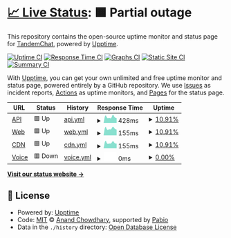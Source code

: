 # [📈 Live Status](https://status.tandemchat.ru): <!--live status--> **🟧 Partial outage**

This repository contains the open-source uptime monitor and status page for [TandemChat](https://status.tandemchat.ru), powered by [Upptime](https://github.com/upptime/upptime).

[![Uptime CI](https://github.com/TandemChat/status/workflows/Uptime%20CI/badge.svg)](https://github.com/TandemChat/status/actions?query=workflow%3A%22Uptime+CI%22)
[![Response Time CI](https://github.com/TandemChat/status/workflows/Response%20Time%20CI/badge.svg)](https://github.com/TandemChat/status/actions?query=workflow%3A%22Response+Time+CI%22)
[![Graphs CI](https://github.com/TandemChat/status/workflows/Graphs%20CI/badge.svg)](https://github.com/TandemChat/status/actions?query=workflow%3A%22Graphs+CI%22)
[![Static Site CI](https://github.com/TandemChat/status/workflows/Static%20Site%20CI/badge.svg)](https://github.com/TandemChat/status/actions?query=workflow%3A%22Static+Site+CI%22)
[![Summary CI](https://github.com/TandemChat/status/workflows/Summary%20CI/badge.svg)](https://github.com/TandemChat/status/actions?query=workflow%3A%22Summary+CI%22)

With [Upptime](https://upptime.js.org), you can get your own unlimited and free uptime monitor and status page, powered entirely by a GitHub repository. We use [Issues](https://github.com/TandemChat/status/issues) as incident reports, [Actions](https://github.com/TandemChat/status/actions) as uptime monitors, and [Pages](https://status.tandemchat.ru) for the status page.

<!--start: status pages-->
<!-- This summary is generated by Upptime (https://github.com/upptime/upptime) -->
<!-- Do not edit this manually, your changes will be overwritten -->
<!-- prettier-ignore -->
| URL | Status | History | Response Time | Uptime |
| --- | ------ | ------- | ------------- | ------ |
| <img alt="" src="https://icons.duckduckgo.com/ip3/app.tandemchat.ru.ico" height="13"> [API](https://app.tandemchat.ru/api) | 🟩 Up | [api.yml](https://github.com/TandemChat/status/commits/HEAD/history/api.yml) | <details><summary><img alt="Response time graph" src="./graphs/api/response-time-week.png" height="20"> 428ms</summary><br><a href="https://status.tandemchat.ru/history/api"><img alt="Response time 3372" src="https://img.shields.io/endpoint?url=https%3A%2F%2Fraw.githubusercontent.com%2FTandemChat%2Fstatus%2FHEAD%2Fapi%2Fapi%2Fresponse-time.json"></a><br><a href="https://status.tandemchat.ru/history/api"><img alt="24-hour response time 591" src="https://img.shields.io/endpoint?url=https%3A%2F%2Fraw.githubusercontent.com%2FTandemChat%2Fstatus%2FHEAD%2Fapi%2Fapi%2Fresponse-time-day.json"></a><br><a href="https://status.tandemchat.ru/history/api"><img alt="7-day response time 428" src="https://img.shields.io/endpoint?url=https%3A%2F%2Fraw.githubusercontent.com%2FTandemChat%2Fstatus%2FHEAD%2Fapi%2Fapi%2Fresponse-time-week.json"></a><br><a href="https://status.tandemchat.ru/history/api"><img alt="30-day response time 4793" src="https://img.shields.io/endpoint?url=https%3A%2F%2Fraw.githubusercontent.com%2FTandemChat%2Fstatus%2FHEAD%2Fapi%2Fapi%2Fresponse-time-month.json"></a><br><a href="https://status.tandemchat.ru/history/api"><img alt="1-year response time 3372" src="https://img.shields.io/endpoint?url=https%3A%2F%2Fraw.githubusercontent.com%2FTandemChat%2Fstatus%2FHEAD%2Fapi%2Fapi%2Fresponse-time-year.json"></a></details> | <details><summary><a href="https://status.tandemchat.ru/history/api">10.91%</a></summary><a href="https://status.tandemchat.ru/history/api"><img alt="All-time uptime 35.16%" src="https://img.shields.io/endpoint?url=https%3A%2F%2Fraw.githubusercontent.com%2FTandemChat%2Fstatus%2FHEAD%2Fapi%2Fapi%2Fuptime.json"></a><br><a href="https://status.tandemchat.ru/history/api"><img alt="24-hour uptime 76.38%" src="https://img.shields.io/endpoint?url=https%3A%2F%2Fraw.githubusercontent.com%2FTandemChat%2Fstatus%2FHEAD%2Fapi%2Fapi%2Fuptime-day.json"></a><br><a href="https://status.tandemchat.ru/history/api"><img alt="7-day uptime 10.91%" src="https://img.shields.io/endpoint?url=https%3A%2F%2Fraw.githubusercontent.com%2FTandemChat%2Fstatus%2FHEAD%2Fapi%2Fapi%2Fuptime-week.json"></a><br><a href="https://status.tandemchat.ru/history/api"><img alt="30-day uptime 3.89%" src="https://img.shields.io/endpoint?url=https%3A%2F%2Fraw.githubusercontent.com%2FTandemChat%2Fstatus%2FHEAD%2Fapi%2Fapi%2Fuptime-month.json"></a><br><a href="https://status.tandemchat.ru/history/api"><img alt="1-year uptime 35.16%" src="https://img.shields.io/endpoint?url=https%3A%2F%2Fraw.githubusercontent.com%2FTandemChat%2Fstatus%2FHEAD%2Fapi%2Fapi%2Fuptime-year.json"></a></details>
| <img alt="" src="https://icons.duckduckgo.com/ip3/app.tandemchat.ru.ico" height="13"> [Web](https://app.tandemchat.ru) | 🟩 Up | [web.yml](https://github.com/TandemChat/status/commits/HEAD/history/web.yml) | <details><summary><img alt="Response time graph" src="./graphs/web/response-time-week.png" height="20"> 155ms</summary><br><a href="https://status.tandemchat.ru/history/web"><img alt="Response time 2699" src="https://img.shields.io/endpoint?url=https%3A%2F%2Fraw.githubusercontent.com%2FTandemChat%2Fstatus%2FHEAD%2Fapi%2Fweb%2Fresponse-time.json"></a><br><a href="https://status.tandemchat.ru/history/web"><img alt="24-hour response time 177" src="https://img.shields.io/endpoint?url=https%3A%2F%2Fraw.githubusercontent.com%2FTandemChat%2Fstatus%2FHEAD%2Fapi%2Fweb%2Fresponse-time-day.json"></a><br><a href="https://status.tandemchat.ru/history/web"><img alt="7-day response time 155" src="https://img.shields.io/endpoint?url=https%3A%2F%2Fraw.githubusercontent.com%2FTandemChat%2Fstatus%2FHEAD%2Fapi%2Fweb%2Fresponse-time-week.json"></a><br><a href="https://status.tandemchat.ru/history/web"><img alt="30-day response time 4475" src="https://img.shields.io/endpoint?url=https%3A%2F%2Fraw.githubusercontent.com%2FTandemChat%2Fstatus%2FHEAD%2Fapi%2Fweb%2Fresponse-time-month.json"></a><br><a href="https://status.tandemchat.ru/history/web"><img alt="1-year response time 2699" src="https://img.shields.io/endpoint?url=https%3A%2F%2Fraw.githubusercontent.com%2FTandemChat%2Fstatus%2FHEAD%2Fapi%2Fweb%2Fresponse-time-year.json"></a></details> | <details><summary><a href="https://status.tandemchat.ru/history/web">10.91%</a></summary><a href="https://status.tandemchat.ru/history/web"><img alt="All-time uptime 35.16%" src="https://img.shields.io/endpoint?url=https%3A%2F%2Fraw.githubusercontent.com%2FTandemChat%2Fstatus%2FHEAD%2Fapi%2Fweb%2Fuptime.json"></a><br><a href="https://status.tandemchat.ru/history/web"><img alt="24-hour uptime 76.38%" src="https://img.shields.io/endpoint?url=https%3A%2F%2Fraw.githubusercontent.com%2FTandemChat%2Fstatus%2FHEAD%2Fapi%2Fweb%2Fuptime-day.json"></a><br><a href="https://status.tandemchat.ru/history/web"><img alt="7-day uptime 10.91%" src="https://img.shields.io/endpoint?url=https%3A%2F%2Fraw.githubusercontent.com%2FTandemChat%2Fstatus%2FHEAD%2Fapi%2Fweb%2Fuptime-week.json"></a><br><a href="https://status.tandemchat.ru/history/web"><img alt="30-day uptime 3.89%" src="https://img.shields.io/endpoint?url=https%3A%2F%2Fraw.githubusercontent.com%2FTandemChat%2Fstatus%2FHEAD%2Fapi%2Fweb%2Fuptime-month.json"></a><br><a href="https://status.tandemchat.ru/history/web"><img alt="1-year uptime 35.16%" src="https://img.shields.io/endpoint?url=https%3A%2F%2Fraw.githubusercontent.com%2FTandemChat%2Fstatus%2FHEAD%2Fapi%2Fweb%2Fuptime-year.json"></a></details>
| <img alt="" src="https://icons.duckduckgo.com/ip3/app.tandemchat.ru.ico" height="13"> [CDN](https://app.tandemchat.ru/autumn) | 🟩 Up | [cdn.yml](https://github.com/TandemChat/status/commits/HEAD/history/cdn.yml) | <details><summary><img alt="Response time graph" src="./graphs/cdn/response-time-week.png" height="20"> 155ms</summary><br><a href="https://status.tandemchat.ru/history/cdn"><img alt="Response time 2645" src="https://img.shields.io/endpoint?url=https%3A%2F%2Fraw.githubusercontent.com%2FTandemChat%2Fstatus%2FHEAD%2Fapi%2Fcdn%2Fresponse-time.json"></a><br><a href="https://status.tandemchat.ru/history/cdn"><img alt="24-hour response time 176" src="https://img.shields.io/endpoint?url=https%3A%2F%2Fraw.githubusercontent.com%2FTandemChat%2Fstatus%2FHEAD%2Fapi%2Fcdn%2Fresponse-time-day.json"></a><br><a href="https://status.tandemchat.ru/history/cdn"><img alt="7-day response time 155" src="https://img.shields.io/endpoint?url=https%3A%2F%2Fraw.githubusercontent.com%2FTandemChat%2Fstatus%2FHEAD%2Fapi%2Fcdn%2Fresponse-time-week.json"></a><br><a href="https://status.tandemchat.ru/history/cdn"><img alt="30-day response time 4476" src="https://img.shields.io/endpoint?url=https%3A%2F%2Fraw.githubusercontent.com%2FTandemChat%2Fstatus%2FHEAD%2Fapi%2Fcdn%2Fresponse-time-month.json"></a><br><a href="https://status.tandemchat.ru/history/cdn"><img alt="1-year response time 2645" src="https://img.shields.io/endpoint?url=https%3A%2F%2Fraw.githubusercontent.com%2FTandemChat%2Fstatus%2FHEAD%2Fapi%2Fcdn%2Fresponse-time-year.json"></a></details> | <details><summary><a href="https://status.tandemchat.ru/history/cdn">10.91%</a></summary><a href="https://status.tandemchat.ru/history/cdn"><img alt="All-time uptime 35.19%" src="https://img.shields.io/endpoint?url=https%3A%2F%2Fraw.githubusercontent.com%2FTandemChat%2Fstatus%2FHEAD%2Fapi%2Fcdn%2Fuptime.json"></a><br><a href="https://status.tandemchat.ru/history/cdn"><img alt="24-hour uptime 76.38%" src="https://img.shields.io/endpoint?url=https%3A%2F%2Fraw.githubusercontent.com%2FTandemChat%2Fstatus%2FHEAD%2Fapi%2Fcdn%2Fuptime-day.json"></a><br><a href="https://status.tandemchat.ru/history/cdn"><img alt="7-day uptime 10.91%" src="https://img.shields.io/endpoint?url=https%3A%2F%2Fraw.githubusercontent.com%2FTandemChat%2Fstatus%2FHEAD%2Fapi%2Fcdn%2Fuptime-week.json"></a><br><a href="https://status.tandemchat.ru/history/cdn"><img alt="30-day uptime 3.89%" src="https://img.shields.io/endpoint?url=https%3A%2F%2Fraw.githubusercontent.com%2FTandemChat%2Fstatus%2FHEAD%2Fapi%2Fcdn%2Fuptime-month.json"></a><br><a href="https://status.tandemchat.ru/history/cdn"><img alt="1-year uptime 35.19%" src="https://img.shields.io/endpoint?url=https%3A%2F%2Fraw.githubusercontent.com%2FTandemChat%2Fstatus%2FHEAD%2Fapi%2Fcdn%2Fuptime-year.json"></a></details>
| <img alt="" src="https://icons.duckduckgo.com/ip3/vortex.rus-land.fun.ico" height="13"> [Voice](https://vortex.rus-land.fun) | 🟥 Down | [voice.yml](https://github.com/TandemChat/status/commits/HEAD/history/voice.yml) | <details><summary><img alt="Response time graph" src="./graphs/voice/response-time-week.png" height="20"> 0ms</summary><br><a href="https://status.tandemchat.ru/history/voice"><img alt="Response time 574" src="https://img.shields.io/endpoint?url=https%3A%2F%2Fraw.githubusercontent.com%2FTandemChat%2Fstatus%2FHEAD%2Fapi%2Fvoice%2Fresponse-time.json"></a><br><a href="https://status.tandemchat.ru/history/voice"><img alt="24-hour response time 0" src="https://img.shields.io/endpoint?url=https%3A%2F%2Fraw.githubusercontent.com%2FTandemChat%2Fstatus%2FHEAD%2Fapi%2Fvoice%2Fresponse-time-day.json"></a><br><a href="https://status.tandemchat.ru/history/voice"><img alt="7-day response time 0" src="https://img.shields.io/endpoint?url=https%3A%2F%2Fraw.githubusercontent.com%2FTandemChat%2Fstatus%2FHEAD%2Fapi%2Fvoice%2Fresponse-time-week.json"></a><br><a href="https://status.tandemchat.ru/history/voice"><img alt="30-day response time 0" src="https://img.shields.io/endpoint?url=https%3A%2F%2Fraw.githubusercontent.com%2FTandemChat%2Fstatus%2FHEAD%2Fapi%2Fvoice%2Fresponse-time-month.json"></a><br><a href="https://status.tandemchat.ru/history/voice"><img alt="1-year response time 574" src="https://img.shields.io/endpoint?url=https%3A%2F%2Fraw.githubusercontent.com%2FTandemChat%2Fstatus%2FHEAD%2Fapi%2Fvoice%2Fresponse-time-year.json"></a></details> | <details><summary><a href="https://status.tandemchat.ru/history/voice">0.00%</a></summary><a href="https://status.tandemchat.ru/history/voice"><img alt="All-time uptime 7.13%" src="https://img.shields.io/endpoint?url=https%3A%2F%2Fraw.githubusercontent.com%2FTandemChat%2Fstatus%2FHEAD%2Fapi%2Fvoice%2Fuptime.json"></a><br><a href="https://status.tandemchat.ru/history/voice"><img alt="24-hour uptime 0.00%" src="https://img.shields.io/endpoint?url=https%3A%2F%2Fraw.githubusercontent.com%2FTandemChat%2Fstatus%2FHEAD%2Fapi%2Fvoice%2Fuptime-day.json"></a><br><a href="https://status.tandemchat.ru/history/voice"><img alt="7-day uptime 0.00%" src="https://img.shields.io/endpoint?url=https%3A%2F%2Fraw.githubusercontent.com%2FTandemChat%2Fstatus%2FHEAD%2Fapi%2Fvoice%2Fuptime-week.json"></a><br><a href="https://status.tandemchat.ru/history/voice"><img alt="30-day uptime 1.38%" src="https://img.shields.io/endpoint?url=https%3A%2F%2Fraw.githubusercontent.com%2FTandemChat%2Fstatus%2FHEAD%2Fapi%2Fvoice%2Fuptime-month.json"></a><br><a href="https://status.tandemchat.ru/history/voice"><img alt="1-year uptime 7.13%" src="https://img.shields.io/endpoint?url=https%3A%2F%2Fraw.githubusercontent.com%2FTandemChat%2Fstatus%2FHEAD%2Fapi%2Fvoice%2Fuptime-year.json"></a></details>

<!--end: status pages-->

[**Visit our status website →**](https://status.tandemchat.ru)

## 📄 License

- Powered by: [Upptime](https://github.com/upptime/upptime)
- Code: [MIT](./LICENSE) © [Anand Chowdhary](https://anandchowdhary.com), supported by [Pabio](https://pabio.com)
- Data in the `./history` directory: [Open Database License](https://opendatacommons.org/licenses/odbl/1-0/)

